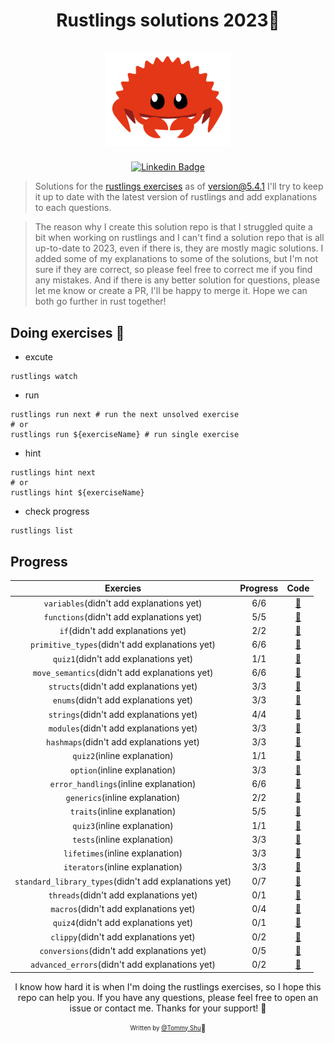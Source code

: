 <h1 align="center">
  <div>Rustlings solutions 2023🦀</div><br>
  <img src="logo.png" alt="rust" width="200">
</h1>

<div align="center">

[![Linkedin Badge](https://img.shields.io/badge/-LinkedIn-blue?style=flat-square&logo=Linkedin&logoColor=white&link=https://www.linkedin.com/in/qi-shu/)](https://www.linkedin.com/in/qi-shu/)

</div>

> Solutions for the [rustlings exercises](https://github.com/rust-lang/rustlings) as of version@5.4.1
> I'll try to keep it up to date with the latest version of rustlings and add explanations to each questions.

> The reason why I create this solution repo is that I struggled quite a bit when working on rustlings and I can't find a solution repo that is all up-to-date to 2023, even if there is, they are mostly magic solutions. I added some of my explanations to some of the solutions, but I'm not sure if they are correct, so please feel free to correct me if you find any mistakes. And if there is any better solution for questions, please let me know or create a PR, I'll be happy to merge it. Hope we can both go further in rust together!

## Doing exercises 🏃

- excute

```shell
rustlings watch
```

- run

```shell
rustlings run next # run the next unsolved exercise
# or
rustlings run ${exerciseName} # run single exercise
```

- hint

```shell
rustlings hint next
# or
rustlings hint ${exerciseName}
```

- check progress

```shell
rustlings list
```

## Progress

|                       Exercies                        | Progress |                                                    Code                                                    |
| :---------------------------------------------------: | :------: | :--------------------------------------------------------------------------------------------------------: |
|       `variables`(didn't add explanations yet)        |   6/6    |       [:link:](https://github.com/qstommyshu/rustlings-solution-2023/tree/main/exercises/variables)        |
|       `functions`(didn't add explanations yet)        |   5/5    |       [:link:](https://github.com/qstommyshu/rustlings-solution-2023/tree/main/exercises/functions)        |
|           `if`(didn't add explanations yet)           |   2/2    |           [:link:](https://github.com/qstommyshu/rustlings-solution-2023/tree/main/exercises/if)           |
|    `primitive_types`(didn't add explanations yet)     |   6/6    |    [:link:](https://github.com/qstommyshu/rustlings-solution-2023/tree/main/exercises/primitive_types)     |
|         `quiz1`(didn't add explanations yet)          |   1/1    |        [:link:](https://github.com/qstommyshu/rustlings-solution-2023/tree/main/exercises/quiz1.rs)        |
|     `move_semantics`(didn't add explanations yet)     |   6/6    |     [:link:](https://github.com/qstommyshu/rustlings-solution-2023/tree/main/exercises/move_semantics)     |
|        `structs`(didn't add explanations yet)         |   3/3    |        [:link:](https://github.com/qstommyshu/rustlings-solution-2023/tree/main/exercises/structs)         |
|         `enums`(didn't add explanations yet)          |   3/3    |         [:link:](https://github.com/qstommyshu/rustlings-solution-2023/tree/main/exercises/enums)          |
|        `strings`(didn't add explanations yet)         |   4/4    |        [:link:](https://github.com/qstommyshu/rustlings-solution-2023/tree/main/exercises/strings)         |
|        `modules`(didn't add explanations yet)         |   3/3    |        [:link:](https://github.com/qstommyshu/rustlings-solution-2023/tree/main/exercises/modules)         |
|        `hashmaps`(didn't add explanations yet)        |   3/3    |        [:link:](https://github.com/qstommyshu/rustlings-solution-2023/tree/main/exercises/hashmaps)        |
|              `quiz2`(inline explanation)              |   1/1    |        [:link:](https://github.com/qstommyshu/rustlings-solution-2023/tree/main/exercises/quiz2.rs)        |
|             `option`(inline explanation)              |   3/3    |        [:link:](https://github.com/qstommyshu/rustlings-solution-2023/tree/main/exercises/options)         |
|         `error_handlings`(inline explanation)         |   6/6    |     [:link:](https://github.com/qstommyshu/rustlings-solution-2023/tree/main/exercises/error_handling)     |
|            `generics`(inline explanation)             |   2/2    |        [:link:](https://github.com/qstommyshu/rustlings-solution-2023/tree/main/exercises/generics)        |
|             `traits`(inline explanation)              |   5/5    |         [:link:](https://github.com/qstommyshu/rustlings-solution-2023/tree/main/exercises/traits)         |
|              `quiz3`(inline explanation)              |   1/1    |        [:link:](https://github.com/qstommyshu/rustlings-solution-2023/tree/main/exercises/quiz3.rs)        |
|              `tests`(inline explanation)              |   3/3    |         [:link:](https://github.com/qstommyshu/rustlings-solution-2023/tree/main/exercises/tests)          |
|            `lifetimes`(inline explanation)            |   3/3    |       [:link:](https://github.com/qstommyshu/rustlings-solution-2023/tree/main/exercises/lifetimes)        |
|            `iterators`(inline explanation)            |   3/3    |       [:link:](https://github.com/qstommyshu/rustlings-solution-2023/tree/main/exercises/iterators)        |
| `standard_library_types`(didn't add explanations yet) |   0/7    | [:link:](https://github.com/qstommyshu/rustlings-solution-2023/tree/main/exercises/standard_library_types) |
|        `threads`(didn't add explanations yet)         |   0/1    |        [:link:](https://github.com/qstommyshu/rustlings-solution-2023/tree/main/exercises/threads)         |
|         `macros`(didn't add explanations yet)         |   0/4    |         [:link:](https://github.com/qstommyshu/rustlings-solution-2023/tree/main/exercises/macros)         |
|         `quiz4`(didn't add explanations yet)          |   0/1    |        [:link:](https://github.com/qstommyshu/rustlings-solution-2023/tree/main/exercises/quiz4.rs)        |
|         `clippy`(didn't add explanations yet)         |   0/2    |         [:link:](https://github.com/qstommyshu/rustlings-solution-2023/tree/main/exercises/clippy)         |
|      `conversions`(didn't add explanations yet)       |   0/5    |      [:link:](https://github.com/qstommyshu/rustlings-solution-2023/tree/main/exercises/conversions)       |
|    `advanced_errors`(didn't add explanations yet)     |   0/2    |    [:link:](https://github.com/qstommyshu/rustlings-solution-2023/tree/main/exercises/advanced_errors)     |

<div align="center">

I know how hard it is when I'm doing the rustlings exercises, so I hope this repo can help you. If you have any questions, please feel free to open an issue or contact me. Thanks for your support! 🙏

<sub><sup>Written by <a href="https://github.com/qstommyshu">@Tommy Shu</a></sup></sub><small>🥳</small>

</div>
